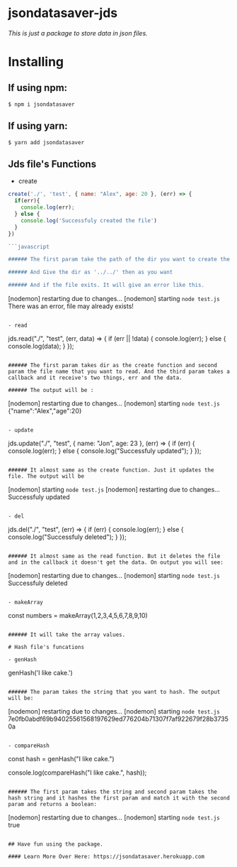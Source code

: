 <!-- @format -->

# jsondatasaver-jds

###### This is just a package to store data in json files.

# Installing

## If using npm:

```
$ npm i jsondatasaver
```

## If using yarn:

```
$ yarn add jsondatasaver
```

## Jds file's Functions

- create

```javascript
create('./', 'test', { name: "Alex", age: 20 }, (err) => {
  if(err){
    console.log(err);
  } else {
    console.log('Successfuly created the file')
  }
})

```javascript

###### The first param take the path of the dir you want to create the file. And in your dir you will see a json file named as the second param. The second param takes the name on your file. And the third param takes the data of the file. Last param takes a callback.

###### And Give the dir as '../../' then as you want

###### And if the file exits. It will give an error like this.

```
[nodemon] restarting due to changes...
[nodemon] starting `node test.js`
There was an error, file may already exists!
```

- read

```
jds.read("./", "test", (err, data) => {
  if (err || !data) {
    console.log(err);
  } else {
    console.log(data);
  }
});

```

###### The first param takes dir as the create function and second param the file name that you want to read. And the third param takes a callback and it receive's two things, err and the data.

###### The output will be :

```
[nodemon] restarting due to changes...
[nodemon] starting `node test.js`
{"name":"Alex","age":20}
```

- update

```
jds.update("./", "test", { name: "Jon", age: 23 }, (err) => {
  if (err) {
    console.log(err);
  } else {
    console.log("Successfuly updated");
  }
});
```

###### It almost same as the create function. Just it updates the file. The output will be

```
[nodemon] starting `node test.js`
[nodemon] restarting due to changes...
Successfuly updated
```

- del

```
jds.del("./", "test", (err) => {
  if (err) {
    console.log(err);
  } else {
    console.log("Successfuly deleted");
  }
});
```

###### It almost same as the read function. But it deletes the file and in the callback it doesn't get the data. On output you will see:

```
[nodemon] restarting due to changes...
[nodemon] starting `node test.js`
Successfuly deleted
```

- makeArray

```
const numbers = makeArray(1,2,3,4,5,6,7,8,9,10)
```

###### It will take the array values.

# Hash file's funcations

- genHash

```
genHash('I like cake.')
```

###### The param takes the string that you want to hash. The output will be:
``` 
[nodemon] restarting due to changes...
[nodemon] starting `node test.js`
7e0fb0abdf69b94025561568197629ed776204b71307f7af922679f28b37350a
```

- compareHash

```
const hash = genHash("I like cake.")

console.log(compareHash("I like cake.", hash));
```

###### The first param takes the string and second param takes the hash string and it hashes the first param and match it with the second param and returns a boolean:
```
[nodemon] restarting due to changes...
[nodemon] starting `node test.js`
true
```

## Have fun using the package.

#### Learn More Over Here: https://jsondatasaver.herokuapp.com
